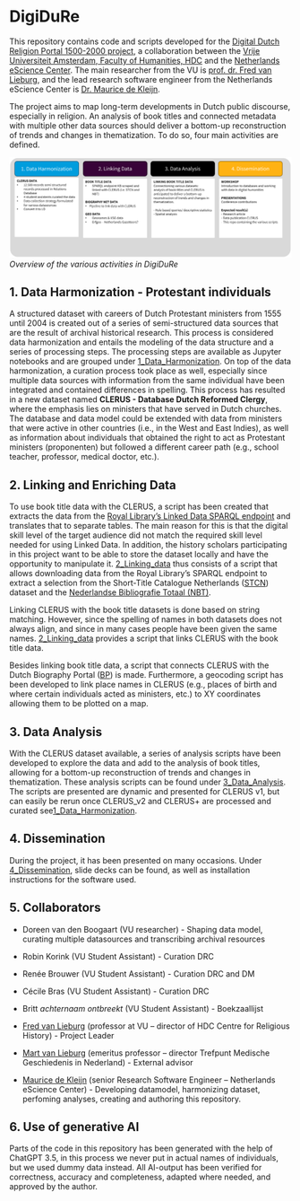 # DigiDuRe

This repository contains code and scripts developed for the [Digital Dutch Religion Portal 1500-2000 project](https://research-software-directory.org/projects/digidure), a collaboration between the [Vrije Universiteit Amsterdam, Faculty of Humanities, HDC](https://vu.nl/nl/over-de-vu/diensten/universiteitsbibliotheek/meer-over/collectie-hdc-protestants-erfgoed) and the [Netherlands eScience Center](https://www.esciencecenter.nl). The main researcher from the VU is [prof. dr. Fred van Lieburg](https://research.vu.nl/en/persons/fred-van-lieburg), and the lead research software engineer from the Netherlands eScience Center is [Dr. Maurice de Kleijn](https://www.esciencecenter.nl/team/dr-maurice-de-kleijn/).

The project aims to map long-term developments in Dutch public discourse, especially in religion. An analysis of book titles and connected metadata with multiple other data sources should deliver a bottom-up reconstruction of trends and changes in thematization. To do so, four main activities are defined.

![Figure 1 shows a schematic overview of the various activities.](/images/figure1.png)
*Overview of the various activities in DigiDuRe*

## 1. Data Harmonization - Protestant individuals

A structured dataset with careers of Dutch Protestant ministers from 1555 until 2004 is created out of a series of semi-structured data sources that are the result of archival historical research. This process is considered data harmonization and entails the modeling of the data structure and a series of processing steps. The processing steps are available as Jupyter notebooks and are grouped under [1_Data_Harmonization](/1_Data_Harmonization/). On top of the data harmonization, a curation process took place as well, especially since multiple data sources with information from the same individual have been integrated and contained differences in spelling. This process has resulted in a new dataset named **CLERUS - Database Dutch Reformed Clergy**, where the emphasis lies on ministers that have served in Dutch churches. The database and data model could be extended with data from ministers that were active in other countries (i.e., in the West and East Indies), as well as information about individuals that obtained the right to act as Protestant ministers (proponenten) but followed a different career path (e.g., school teacher, professor, medical doctor, etc.).

## 2. Linking and Enriching Data

To use book title data with the CLERUS, a script has been created that extracts the data from the [Royal Library’s Linked Data SPARQL endpoint](http://data.bibliotheken.nl/sparql) and translates that to separate tables. The main reason for this is that the digital skill level of the target audience did not match the required skill level needed for using Linked Data. In addition, the history scholars participating in this project want to be able to store the dataset locally and have the opportunity to manipulate it. [2_Linking_data](/2_Linking_data/) thus consists of a script that allows downloading data from the Royal Library’s SPARQL endpoint to extract a selection from the Short-Title Catalogue Netherlands ([STCN](http://data.bibliotheken.nl/doc/dataset/stcn)) dataset and the [Nederlandse Bibliografie Totaal (NBT)](http://data.bibliotheken.nl/doc/dataset/nbt).

Linking CLERUS with the book title datasets is done based on string matching. However, since the spelling of names in both datasets does not always align, and since in many cases people have been given the same names. [2_Linking_data](/2_Linking_data/) provides a script that links CLERUS with the book title data.

Besides linking book title data, a script that connects CLERUS with the Dutch Biography Portal ([BP](http://www.biografischportaal.nl/)) is made. Furthermore, a geocoding script has been developed to link place names in CLERUS (e.g., places of birth and where certain individuals acted as ministers, etc.) to XY coordinates allowing them to be plotted on a map.

## 3. Data Analysis

With the CLERUS dataset available, a series of analysis scripts have been developed to explore the data and add to the analysis of book titles, allowing for a bottom-up reconstruction of trends and changes in thematization. These analysis scripts can be found under [3_Data_Analysis](/3_Data_Analysis/). The scripts are presented are dynamic and presented for CLERUS v1, but can easily be rerun once CLERUS_v2 and CLERUS+ are processed and curated see[1_Data_Harmonization](/1_Data_Harmonization/).

## 4. Dissemination

During the project, it has been presented on many occasions. Under [4_Dissemination](/4_Dissemination/), slide decks can be found, as well as installation instructions for the software used.

## 5. Collaborators

- Doreen van den Boogaart (VU researcher) - Shaping data model, curating multiple datasources and transcribing archival resources
- Robin Korink (VU Student Assistant) - Curation DRC
- Renée Brouwer (VU Student Assistant) - Curation DRC and DM
- Cécile Bras (VU Student Assistant) - Curation DRC
- Britt *achternaam ontbreekt* (VU Student Assistant) - Boekzaallijst

- [Fred van Lieburg](https://research.vu.nl/en/persons/fred-van-lieburg) (professor at VU – director of HDC Centre for Religious History) - Project Leader
- [Mart van Lieburg](https://www.tmgn.nl/) (emeritus professor – director Trefpunt Medische Geschiedenis in Nederland) - External advisor

- [Maurice de Kleijn](https://www.esciencecenter.nl/team/maurice-de-kleijn/) (senior Research Software Engineer – Netherlands eScience Center) - Developing datamodel, harmonizing dataset, perfoming analyses, creating and authoring this repository.

## 6. Use of generative AI
Parts of the code in this repository has been generated with the help of ChatGPT 3.5, in this process we never put in actual names of individuals, but we used dummy data instead. All AI-output has been verified for correctness, accuracy and completeness, adapted where needed, and approved by the author.
